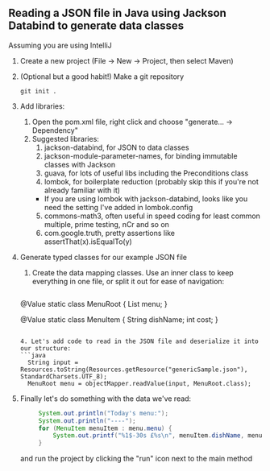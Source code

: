 Reading a JSON file in Java using Jackson Databind to generate data classes
--------------------------------------------------------------------

Assuming you are using IntelliJ

1. Create a new project (File -> New -> Project, then select Maven)

2. (Optional but a good habit!) Make a git repository
   ```
   git init .
   ```

3. Add libraries:
   1. Open the pom.xml file, right click and choose "generate... -> Dependency"
   1. Suggested libraries:
      1. jackson-databind, for JSON to data classes
      2. jackson-module-parameter-names, for binding immutable classes with Jackson
      3. guava, for lots of useful libs including the Preconditions class
      4. lombok, for boilerplate reduction (probably skip this if you're not already familiar with it)
        * If you are using lombok with jackson-databind, looks like you need the setting I've added in lombok.config
      5. commons-math3, often useful in speed coding for least common multiple, prime testing, nCr and so on
      6. com.google.truth, pretty assertions like assertThat(x).isEqualTo(y)

4. Generate typed classes for our example JSON file
   1. Create the data mapping classes. Use an inner class to keep everything in one file, or split it out for ease of navigation:
      ```java
    @Value
    static class MenuRoot {
        List<MenuItem> menu;
    }

    @Value
    static class MenuItem {
        String dishName;
        int cost;
    }
      ```

   4. Let's add code to read in the JSON file and deserialize it into our structure:
      ```java
        String input = Resources.toString(Resources.getResource("genericSample.json"), StandardCharsets.UTF_8);
        MenuRoot menu = objectMapper.readValue(input, MenuRoot.class);
      ```

5. Finally let's do something with the data we've read:
   ```java
        System.out.println("Today's menu:");
        System.out.println("----");
        for (MenuItem menuItem : menu.menu) {
            System.out.printf("%1$-30s £%s\n", menuItem.dishName, menuItem.cost);
        }
   ```
   and run the project by clicking the "run" icon next to the main method
